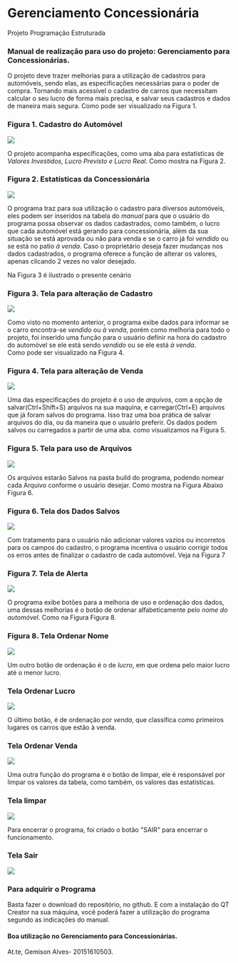 # Gerenciamento Concessionária
Projeto Programação Estruturada
### Manual de realização para uso do projeto: Gerenciamento para Concessionárias.

O projeto deve trazer melhorias para a utilização de cadastros para automóveis, sendo elas, as especificações necessárias para o poder de compra. Tornando mais acessível o cadastro de carros que necessitam calcular o seu lucro de forma mais precisa, e salvar seus cadastros e dados de maneira mais segura.
Como pode ser visualizado na Figura 1.
### Figura 1. Cadastro do Automóvel

![](imagens/Manual.png)

O projeto acompanha especificações, como uma aba para estatísticas de *Valores Investidos, Lucro Previsto e Lucro Real*.
Como mostra na Figura 2.
### Figura 2. Estatísticas da Concessionária

![](imagens/Manual-Estatísticas.png)

O programa traz para sua utilização o cadastro para diversos automóveis, eles podem ser inseridos na tabela do *manual* para que o usuário do programa possa observar os dados cadastrados, como também, o lucro que cada automóvel está gerando para concessionária, além da sua situação se está aprovada ou não para venda e se o carro já foi *vendido* ou se está no patio *à venda*. Caso o proprietário deseja fazer mudanças nos dados cadastrados, o programa oferece a função de alterar os valores, apenas clicando 2 vezes no valor desejado. 

Na Figura 3 é ilustrado o presente cenário
### Figura 3. Tela para alteração de Cadastro

![](imagens/Manual-Editar.png)

Como visto no momento anterior, o programa exibe dados para informar se o carro encontra-se *vendido* ou *à venda*, porém como melhoria para todo o projeto, foi inserido uma função para o usuário definir na hora do cadastro do automóvel se ele está sendo *vendido* ou se ele está *à venda*.  
Como pode ser visualizado na Figura 4.
### Figura 4. Tela para alteração de Venda

![](imagens/Manual-Opcões.png)

Uma das especificações do projeto é o uso de *arquivos*, com a opção de salvar(Ctrl+Shift+S) arquivos na sua maquina, e carregar(Ctrl+E) arquivos que já foram salvos do programa. Isso traz uma boa prática de salvar arquivos do dia, ou da maneira que o usuário preferir. Os dados podem salvos ou carregados a partir de uma aba. 
como visualizamos na Figura 5.
### Figura 5. Tela para uso de Arquivos

![](imagens/Manual-OpcõesArquivos.png)

Os arquivos estarão Salvos na pasta build do programa, podendo nomear cada Arquivo conforme o usuário desejar. 
Como mostra na Figura Abaixo Figura 6.
### Figura 6. Tela dos Dados Salvos

![](imagens/Manual-Arquivos.png)

Com tratamento para o usuário não adicionar valores vazios ou incorretos para os campos do cadastro, o programa incentiva o usuário corrigir todos os erros antes de finalizar o cadastro de cada automóvel.
Veja na Figura 7
### Figura 7. Tela de Alerta 

![](imagens/Manual-Alertas.png)

O programa exibe botões para a melhoria de uso e ordenação dos dados, uma dessas melhorias é o botão de ordenar alfabeticamente pelo *nome do automóvel*.
Como na Figura Figura 8.
### Figura 8. Tela Ordenar Nome

![](imagens/Manual-OrdNome.png)

Um outro botão de ordenação é o de *lucro*, em que ordena pelo maior lucro até o menor lucro. 
### Tela Ordenar Lucro

![](imagens/Manual-OrdLucro.png)

O último botão, é de ordenação por *venda*, que classifica como primeiros lugares os carros que estão à venda.
### Tela Ordenar Venda

![](imagens/Manual-OrdVenda.png)

Uma outra função do programa é o botão de limpar, ele é responsável por limpar os valores da tabela, como também, os valores das estatísticas.
### Tela limpar

![](imagens/Manual-Limpar.png)

Para encerrar o programa, foi criado o botão "SAIR" para encerrar o funcionamento.
### Tela Sair

![](imagens/Manual.png)

### Para adquirir o Programa

Basta fazer o download do repositório, no github. E com a instalação do QT Creator na sua máquina, você poderá fazer a utilização do programa segundo as indicações do manual. 

#### Boa utilização no Gerenciamento para Concessionárias.

At.te, Gemison Alves- 20151610503.




